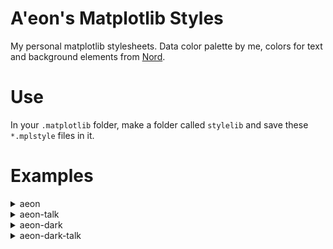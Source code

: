 # A'eon's Matplotlib Styles

My personal matplotlib stylesheets. Data color palette by me, colors for text and background elements from [Nord](https://www.nordtheme.com/docs/colors-and-palettes).

# Use

In your `.matplotlib` folder, make a folder called `stylelib` and save these `*.mplstyle` files in it.

# Examples

<details>
  <summary>aeon</summary>

  ![example:aeon](./examples/aeon.png)
</details>

<details>
  <summary>aeon-talk</summary>

  ![example:aeon-talk](./examples/aeon-talk.png)
</details>

<details>
  <summary>aeon-dark</summary>

  ![example:aeon-dark](./examples/aeon-dark.png)
</details>

<details>
  <summary>aeon-dark-talk</summary>

  ![example:aeon-dark-talk](./examples/aeon-dark-talk.png)
</details>

